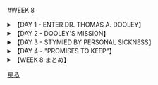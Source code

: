 #WEEK 8
<details><summary>【DAY 1 - ENTER DR. THOMAS A. DOOLEY】</summary>

----
###DAY 1 - ENTER DR. THOMAS A. DOOLEY
####

■1956年、ルック誌はトマス・ドーレイをその年最も傑出した10人の一人に選出した。
In 1956, Look Magazine named Thomas Dooley as one of the year’s ten most outstanding
men.

■当時若干30歳手前にして、
Just under thirty years of age at the time,

■ドーレイ医師は50万人の病人と<u>**飢餓状態の**</u>ヴェトナム難民への救護によって名を立てていた。
Dr. Dooley had already distinguished himself by caring for a half-million sick and <u>**emaciated**</u> Vietnamese refugees.

■分断されたヴェトナム国で戦闘が始まった時、北の共産ヴェト・ミンが南に<u>**波のように進軍する**</u>に、数千の難民が彼らに先立って走った。
When fighting broke out in the divided country of Viet Nam, the northern Communist Viet-Minh forces <u>**surged**</u> southward, scattering thousands of refugees before them.

■その時、ドーレイ医師は中尉で、日本、横須賀の<u>**静かな**</u>海軍隔離病院に配属されていた。
At the time, Dr. Dooley was a lieutenant, assigned to a <u>**tranquil**</u> naval hospital in Yokosuka, Japan.

■彼は即座に、サイゴンにある<u>**安全地帯**</u>に運搬するために選ばれていた海軍の船での任務に志願した。
Forthwith* he volunteered for duty on a navy ship that had been chosen to transport the refugees to <u>**sanctuary**</u> in Saigon.

■ドーレイの未来への幕は<u>**上がり**</u>始めた。
The curtain was beginning to <u>**ascend**</u> on Dooley’s real career.

####
----
####|emaciated - 異常なほど痩せ衰えた, やつれた (abnormally thin, wasted away)

■その<u>**やつれきった**</u>ワルシャワ強制収容所の収容者達は、なんとかしてナチスからいくつかの戦いの勝利を勝ち取ろうとした。
The <u>**emaciated**</u> residents of the Warsaw Ghetto managed to win several skirmishes from the Nazis.

####|surge - 揺れる, 波のように押し寄せる (to rush suddenly)

■シカゴは最重量級の選手達を最前線においたのだが、彼らに向かって<u>**押し寄せる**</u>ジャイアンツの戦線には役に立たなかった。
Chicago put its heaviest players up front, but they were helpless as the Giant's line <u>**surged**</u> toward them.

####|tranquil - 静かな, 穏やかな (quiet)

■ある消防士は、近所の<u>**穏やかな**</u>雰囲気を終わらせた。
A firefighter terminated the <u>**tranquil**</u> climate of the neighborhood.

####|sanctuary - 避難所, 聖域, 庇護 (shelter)

■リチャード三世は王女らを捕らえるために教会の<u>**聖域**</u>を汚した時、越権行為を働いたのだ。
When Richard Ⅲ violated the <u>**sanctuary**</u> of the church to seize the princes, he exceeded his jurisdiction.

####|ascend - 登る, 上がる (to rise)

■無情にも、決心した登山家がヒマラヤの峰を<u>**登り**</u>始めた。
Inexorably the determined climber began to <u>**ascend**</u> the Himalayan peak.

</details>
<details><summary>【DAY 2 - DOOLEY'S MISSION】</summary>

----
###DAY 2 - DOOLEY'S MISSION
####

■難民船に乗ると、ドーレイの運命は形を取り始めた。
Aboard the refugee ship, Dooley’s destiny took shape.

■彼は現地民を<u>**苦しめる**</u> <u>**栄養失調**</u>、疾病、無知及び恐れを痛い程知ることとなった。
He became painfully cognizant* of the <u>**malnutrition**</u>, disease, ignorance, and fear that <u>**afflicted**</u> the natives.

■加えて、いかに共産主義者たちがその反アメリカ的広報の拡大を図るのに熱心であったかを彼は知覚した。
In addition, he discerned* how active the Communists had been in spreading their anti-American propaganda.

■トム・ドーレイは、ハイフォンへの避難所建立を懸命にやり出した。
Tom Dooley pitched in to build shelters in Haiphong,

■現地の哀れなヴエトナミーズを慰めるために、強大なヴエトミン軍に<u>**包囲され**</u>陥落するまで。
and to comfort the poor Vietnamese there before that <u>**besieged**</u> city fell to the powerful Viet-Minh forces.

■彼は耐えねばならなかった多くの物資の<u>**窮乏**</u>も余り気にしていないようだった。
He was seemingly unconcerned by the many <u>**privations**</u> he had to endure.

■その精勤によって、ドーレイは米国海軍メリット勲章を受章した。
For his services, Dooley received the U.S. Navy’s Legion of Merit.

■彼はこの興奮する経験を「我等を悪しき者からお守り下さい」（という本）に語った。
He told the story of this exciting experience in Deliver Us from Evil,

■ヴィエトナミーズの窮乏及び共産主義の<u>**邪悪な**</u>脅威についてアメリカに注意喚起したベストセラーの
a best seller that alerted America to the plight of the Vietnamese as well as to the <u>**sinister**</u> menace of communism.

####
----
####|malnutrition - 栄養失調 (faulty or adequate diet)

■そのやつれた囚人達は明らかに極度の<u>**栄養失調**</u>を患っていた。
The emaciated prisoners were obviously suffering from advanced <u>**malnutrition**</u>.

####|afflict - 苦しめる, 悩ます (to trouble greatly, to distress)

■ケンタッキー州にある幾ばくかの山岳地帯の、共同体における市民らは、国内最悪の貧困に<u>**苛まれている**</u>。
Citizens of several Kentucky mountain communities are <u>**afflicted**</u> by the worst poverty in the nation.

####|besiege - 包囲する, 襲う (to surround, hem in)

■白旗を上げることにより、<u>**包囲していた**</u>部隊達は戦いから手を引きたいという願いを示した。
By running up a white flag, the <u>**besieged**</u> troops indicated their desire to withdraw from the fray.

####|privation - (必要最低限なものの)欠乏, 喪失 (lack of necessities)

■アルベルト・シュヴァイツァーはジャングルドクターとして、かなりの<u>**必要最低限物資の不足**</u>に耐え忍んだ。
Albert Schweitzer endured considerable <u>**privation**</u> as a jungle doctor.

####|sinister - 邪悪な, 縁起の悪い (evil, ominous)

■その、探偵の親友である便所鳩(=内通者)は、<u>**邪悪な**</u>陰謀について話した。
The stool pigeon, the detective's confidant, told him about the <u>**sinister**</u> plot.

</details>
<details><summary>【DAY 3 - STYMIED BY PERSONAL SICKNESS】</summary>

----
###DAY 3 - STYMIED BY PERSONAL SICKNESS
####

■1956年の広大な啓蒙の旅を終え、ドーレイ医師は移動可能な医療団を立ち上げるためラオスに戻った。
After an extensive lecture tour in 1956, Dr. Dooley returned to Laos to set up a mobile medical unit.

■理由はジェネヴァ条約が軍人の入国を禁じていたため、彼は海軍を辞し、一市民として働くため赴いた。
Because the Geneva Agreement barred the entrance of military personnel to the country, he resigned from the Navy and went to work as a civilian.

■その話は「明日の縁」に語られている。
That story is told in The Edge of Tomorrow.

■翌年、悪化する病状にもかかわらず、<u>**神出鬼没の**</u>ドーレイは自身の旧敵を<u>**妨害する**</u>ために、ムオンシンの<u>**人里離れた**</u>村に入った。
Next year, despite a growing illness, the <u>**ubiquitous**</u> Dooley turned up in the <u>**remote**</u> village of Muong-Sing, attempting to <u>**thwart**</u> his traditional enemies:

■－疾病、不衛生、無知蒙昧、飢餓－(をやっつけようと)また、共産主義の拡大を抑えたいとの望みから
— disease, dirt, ignorance, starvation — and hoping to quell* the spread of communism.

■しかし、その訓練された医者としての目は、すぐに、胸部と背部の痛みが<u>**凶悪な**</u>ガンの<u>**兆候**</u>であると見抜いた。
But his trained medical eye soon told him that the pain in his chest and back was a <u>**harbinger**</u> of a <u>**malignant**</u> cancer.

####
----
####|ubiquitous - 遍在する, 至るところにある (being everywhere at the same time)

■裁判所銃を駆け抜けて、その<u>**至る所に姿を現わす**</u>仲裁人は次々に「反則」を触れ回った。
Sprinting all over the court, the <u>**ubiquitous**</u> referee called one foul after another.

####|remote - 遠く離れた, 遠方の (distant, hidden away)

■ベンの非難されるべきテーブルマナーの所為で、兄弟たちは彼を食堂の<u>**離れた**</u>隅に座らせることになった。
Ben's reprehensible table manners led his fraternity brothers to seat him in a remote corner of the dining room.

####|thwart - 妨害する,じゃまする (to hinder, defeat)

■貪欲な蟻達の<u>**邪魔をする**</u>試みのうちで、彼は灯油の「堀」で家を囲みました。
In an attempt to <u>**thwart**</u> the voracious ants, he surrounded his house with a moat of burning oil.

####|harbinger - 先駆者,前ぶれ,前兆 (a forerunner, advance notice)

■その素晴らしいスープは、続く美味しい料理達の<u>**前座**</u>だった。
The excellent soup was a <u>**harbinger**</u> of the delicious meal to follow.

####|malignant - 悪意のある, 悪性の, 致死性のある (likely to cause death)

■その外科手術は、数カ月間彼の親を苛んだ<u>**悪性**</u>腫瘍を遂に位置を突き止めたのだった。
The surgeon finally located the <u>**malignant**</u> tumor that had afflicted his parent for many months.

</details>
<details><summary>【DAY 4 - "PROMISES TO KEEP"】</summary>

----
###DAY 4 - "PROMISES TO KEEP"
####

■1959年8月～1961年1月に死ぬまで、ドーレイは殆ど継続的な、<u>**責苦にかけられるような**</u>痛みに襲われた。
From August, 1959 until his death in January, 1961, Dooley suffered almost continuous, <u>**excruciating**</u> pain.

■普段180ポンド（約81キログラム）あった体重は半減し、鎮痛剤も最早効かなかった。
His normal weight of 180 was cut in half, and even the pain-killing drugs could no longer bring relief.

■自分の命が長くないことを知り、ドーレイ医師は<u>**休み**</u>なくMEDICOのために働いた。
Knowing that he did not have long to live, Dr. Dooley worked without <u>**respite**</u> on behalf of MEDICO,

■世界の病人及び貧者に医療援助及び希望をもたらすべく彼が創立した組織である、
the organization he had founded to bring medical aid and hope to the world’s sick and needy.

■<u>**不安な**</u>日々の中で、彼の頭の中ではロバ－・フロストによる一節が<u>**響き**</u>続けていた。
The lines of Robert Frost kept <u>**reverberating**</u> in his mind during those <u>**fretful**</u> days:

■「森は美しく、暗く、深い。だが私には守らねばならぬ約束がある。そして往くべき道がある、眠りに就く前に。」
“The woods are lovely, dark and deep. But I have promises to keep/ And miles to go before I sleep.”

■彼がついに<u>**斃れた**</u>時、世界中の何百万もの人々が悲報に接し、驚愕し、悲しみに打たれた。
When he finally <u>**succumbed**</u>, millions throughout the world were stunned and grief-stricken by the tragedy.

####
----
####|excruciating - 苦しい, 責苦にかけられるような (agonizing, torturing)

■<u>**重苦しい**</u>遅滞を伴って、長針は時計一周をゆっくり進んだ。
With <u>**excruciating**</u> slowness, the minute hand inched its way around the clock.

####|respite - 一休み, 遅延, 猶予 (an interval of relief, delay)

■流暢な保険外交員は父に一刻の<u>**猶予**</u>も与えなかった。
The voluble insurance salesman gave my father no <u>**respite**</u>.

####|reverberating - 反響する (reechoing, resounding)

■その救急隊は洞窟を通じ小さな声が<u>**反響している**</u>のを聞き取った。
The rescue team heard the miner's voice <u>**reverberating**</u> through the caves.

####|fretful - いらいらする, 腹が立ちやすい (worrisome, irritable)

■所得税(納税)の時間に、<u>**苛立ち**</u>顔はいつでも現れるものだ。
Around income tax time <u>**fretful**</u> faces are ubiquitous.

####|succumb - 屈する, 負ける, 斃れる (to give way, yield)

■借金に囲まれ、その株式会社は遂に倒産に<u>**斃れた**</u>のであった。
Besieged by debts, the corporation finally had to <u>**succumb**</u> to bankruptcy.

</details>
<details><summary>【WEEK 8 まとめ】</summary>

----
###WEEK 8 まとめ


| 単語          | 意味                             | 英語での意味                      |
|---------------|----------------------------------|-----------------------------------|
| emaciated     | 異常なほどやせ衰えた, やつれた   | abnormally thin, wasted away      |
| surge         | 揺れる, 波のように押し寄せる     | to rush suddenly                  |
| tranquil      | 静かな, 穏やかな                 | quiet                             |
| sanctuary     | 避難所, 聖域, 庇護               | shelter                           |
| ascend        | 登る, 上がる                     | to rise                           |
| malnutrition  | 栄養失調                         | faulty or adequate diet           |
| afflict       | 苦しめる, 悩ます                 | to trouble greatly, to distress   |
| besiege       | 包囲する, 襲う                   | to surround, hem in               |
| privation      | (必要最低限なものの)欠乏, 喪失   | lack of necessities               |
| sinister      | 不吉な, 縁起の悪い               | evil, ominous                     |
| ubiquitous    | 遍在する, 至るところにある       | being everywhere at the same time |
| remote        | 遠く離れた, 遠方の               | distant, hidden away              |
| thwart        | 妨害する, 邪魔する               | to hinder, defeat                 |
| harbinger     | 先駆者, 前触れ, 前兆             | a forerunner, advance notice      |
| malignant     | 悪意のある, 悪性の, 致死性のある | likely to cause death             |
| excruciating  | 苦しい, 責苦にかけられるような   | agonizing, torturing              |
| respite       | 一休み, 遅延, 猶予               | an interval of relief, delay      |
| reverberating | 反響する                         | reechoing, resounding             |
| fretful       | いらいらする, 腹が立ちやすい     | worrisome, irritable              |
| succumb       | 屈する, 負ける, 斃れる           | to give way, yield                |
</details>

[戻る](./index.html)
